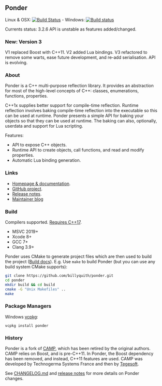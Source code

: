 
Ponder
------

Linux & OSX: [![Build Status](https://travis-ci.org/billyquith/ponder.svg?branch=master)](https://travis-ci.org/billyquith/ponder) -
Windows: [![Build status](https://ci.appveyor.com/api/projects/status/spskn9y93e8osve2/branch/master?svg=true)](https://ci.appveyor.com/project/billyquith/ponder/branch/master)

Currents status: 3.2.6 API is unstable as features added/changed.

### New: Version 3

V1 replaced Boost with C++11. V2 added Lua bindings. V3 refactored to remove some warts,
ease future development, and re-add serialisation. API is evolving.

### About

Ponder is a C++ multi-purpose reflection library. It provides an abstraction for most
of the high-level concepts of C++: classes, enumerations, functions, properties.

C++1x supplies better support for compile-time reflection. Runtime reflection involves
baking compile-time reflection into the executable so this can be used at runtime. Ponder
presents a simple API for baking your objects so that they can be used at runtime. The baking
can also, optionally, userdata and support for Lua scripting.

Features:

- API to expose C++ objects.
- Runtime API to create objects, call functions, and read and modify properties.
- Automatic Lua binding generation.

### Links

 - [Homepage & documentation](http://billyquith.github.io/ponder/).
 - [GitHub project](https://github.com/billyquith/ponder).
 - [Release notes][rel].
 - [Maintainer blog](https://chinbilly.blogspot.com/search/label/ponder)

### Build

Compilers supported. [Requires C++17][compsupp].

- MSVC 2019+
- Xcode 8+
- GCC 7+
- Clang 3.9+

Ponder uses CMake to generate project files which are then used to build the project ([Build
docs][build]). E.g. Use `make` to build Ponder (but you can use any build system CMake supports):

```bash
git clone https://github.com/billyquith/ponder.git
cd ponder
mkdir build && cd build
cmake -G "Unix Makefiles" ..
make
```

### Package Managers

Windows [vcpkg][vcpkg]:

    vcpkg install ponder

### History

Ponder is a fork of [CAMP][camp], which has been retired by the original authors. CAMP relies
on Boost, and is pre-C++11. In Ponder, the Boost dependency has been removed, and instead,
C++11 features are used. CAMP was developed by Technogerma Systems France and then by [Tegesoft][tege].

See [CHANGELOG.md](CHANGELOG.md) and [release notes][rel] for more details on Ponder changes.

[rel]: https://billyquith.github.io/ponder/blog_ponder_3.html
[cl]: https://github.com/billyquith/ponder/CHANGELOG.md
[build]: https://billyquith.github.io/ponder/building_ponder.html
[tege]: http://www.tegesoft.com
[camp]: https://github.com/tegesoft/camp
[vcpkg]: https://docs.microsoft.com/en-us/cpp/build/vcpkg?view=msvc-160
[compsupp]: https://en.cppreference.com/w/cpp/compiler_support
